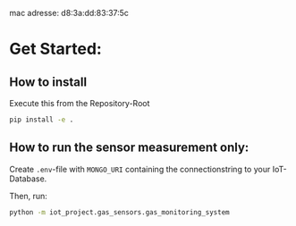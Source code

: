 mac adresse: d8:3a:dd:83:37:5c 



# Get Started:


## How to install
Execute this from the Repository-Root
```bash
pip install -e .
```


## How to run the sensor measurement only:

Create `.env`-file with `MONGO_URI` containing the connectionstring to your IoT-Database.

Then, run:
```bash
python -m iot_project.gas_sensors.gas_monitoring_system
```


